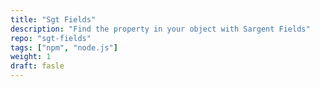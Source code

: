 ```yaml
---
title: "Sgt Fields"
description: "Find the property in your object with Sargent Fields"
repo: "sgt-fields"
tags: ["npm", "node.js"]
weight: 1
draft: fasle
---
```

